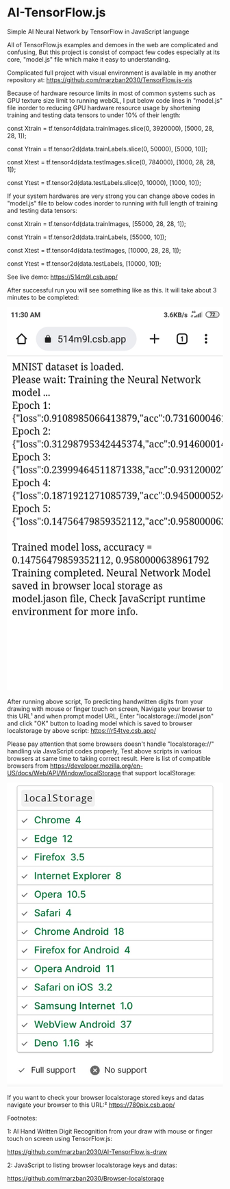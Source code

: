 # AI-TensorFlow.js
Simple AI Neural Network by TensorFlow in JavaScript language 

All of TensorFlow.js examples and demoes in the web are complicated and confusing, But this project is consist of compact few codes especially at its core, "model.js" file which make it easy to understanding.

Complicated full project with visual environment is available in my another repository at:
https://github.com/marzban2030/TensorFlow.js-vis

Because of hardware resource limits in most of common systems such as GPU texture size limit to running webGL, I put below code lines in "model.js" file inorder to reducing GPU hardware resource usage by shortening training and testing data tensors to under 10% of their length:

const Xtrain = tf.tensor4d(data.trainImages.slice(0, 3920000), [5000, 28, 28, 1]);

const Ytrain = tf.tensor2d(data.trainLabels.slice(0, 50000), [5000, 10]);

const Xtest = tf.tensor4d(data.testImages.slice(0, 784000), [1000, 28, 28, 1]);

const Ytest = tf.tensor2d(data.testLabels.slice(0, 10000), [1000, 10]);

If your system hardwares are very strong you can change above codes in "model.js" file to below codes inorder to running with full length of training and testing data tensors:

const Xtrain = tf.tensor4d(data.trainImages, [55000, 28, 28, 1]);

const Ytrain = tf.tensor2d(data.trainLabels, [55000, 10]);

const Xtest = tf.tensor4d(data.testImages, [10000, 28, 28, 1]);

const Ytest = tf.tensor2d(data.testLabels, [10000, 10]);


See live demo:
https://514m9l.csb.app/


After successful run you will see something like as this. It will take about 3 minutes to be completed:

![image](https://github.com/marzban2030/AI-TensorFlow.js/raw/main/AfterSuccessfulRun.jpg)


After running above script, To predicting handwritten digits from your drawing with mouse or finger touch on screen, Navigate your browser to this URL¹ and when prompt model URL, Enter "localstorage://model.json" and click "OK" button to loading model which is saved to browser localstorage by above script:
https://r54tve.csb.app/

Please pay attention that some browsers doesn't handle "localstorage://" handling via JavaScript codes properly, Test above scripts in various browsers at same time to taking correct result. Here is list of compatible browsers from https://developer.mozilla.org/en-US/docs/Web/API/Window/localStorage that support localStorage:

![image2](https://github.com/marzban2030/Browser-localstorage/raw/main/localStorageBrowsers.jpg)


If you want to check your browser localstorage stored keys and datas navigate your browser to this URL:²
https://780pix.csb.app/

Footnotes:

1: AI Hand Written Digit Recognition from your draw with mouse or finger touch on screen using TensorFlow.js:

https://github.com/marzban2030/AI-TensorFlow.js-draw


2: JavaScript to listing browser localstorage keys and datas:

https://github.com/marzban2030/Browser-localstorage
